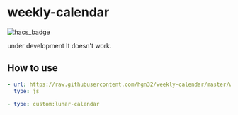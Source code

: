 # weekly-calendar

[![hacs_badge](https://img.shields.io/badge/HACS-Custom-41BDF5.svg?style=for-the-badge)](https://github.com/hacs/integration)

under development
It doesn't work.

## How to use

```yaml
- url: https://raw.githubusercontent.com/hgn32/weekly-calendar/master/weekly-calendar.js
  type: js
```

```yaml
- type: custom:lunar-calendar
```
